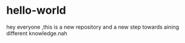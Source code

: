 # hello-world
hey everyone ,this is a new repository and a new step towards aining different knowledge.nah
